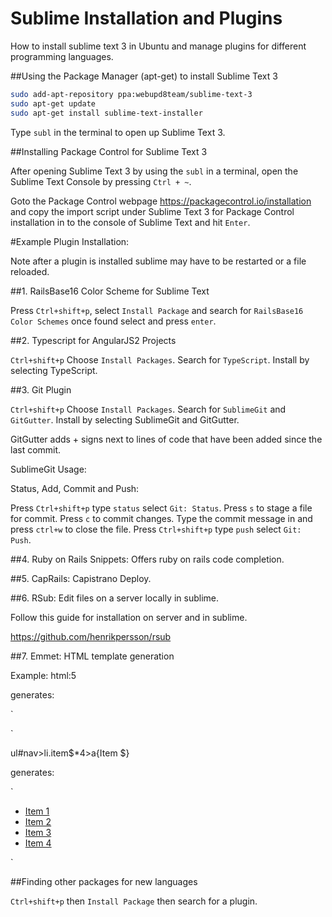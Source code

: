 # Sublime Installation and Plugins
How to install sublime text 3 in Ubuntu and manage plugins for different programming languages.

##Using the Package Manager (apt-get) to install Sublime Text 3

```bash
sudo add-apt-repository ppa:webupd8team/sublime-text-3
sudo apt-get update
sudo apt-get install sublime-text-installer
```

Type `subl` in the terminal to open up Sublime Text 3.

##Installing Package Control for Sublime Text 3

After opening Sublime Text 3 by using the `subl` in a terminal, open the Sublime Text Console by pressing `Ctrl + ~`.

Goto the Package Control webpage https://packagecontrol.io/installation and copy the import script under Sublime Text 3 for Package Control installation in to the console of Sublime Text and hit `Enter`.

#Example Plugin Installation:

Note after a plugin is installed sublime may have to be restarted or a file reloaded.

##1. RailsBase16 Color Scheme for Sublime Text

Press `Ctrl+shift+p`, select `Install Package` and search for `RailsBase16 Color Schemes` once found select and press `enter`.

##2. Typescript for AngularJS2 Projects

`Ctrl+shift+p`
Choose `Install Packages`.
Search for `TypeScript`.
Install by selecting TypeScript.

##3. Git Plugin

`Ctrl+shift+p`
Choose `Install Packages`.
Search for `SublimeGit` and `GitGutter`.
Install by selecting SublimeGit and GitGutter.

GitGutter adds + signs next to lines of code that have been added since the last commit.

SublimeGit Usage:

Status, Add, Commit and Push:

Press `Ctrl+shift+p` type `status` select `Git: Status`.
Press `s` to stage a file for commit.
Press `c` to commit changes.
Type the commit message in and press `ctrl+w` to close the file.
Press `Ctrl+shift+p` type `push` select `Git: Push`.

##4. Ruby on Rails Snippets: Offers ruby on rails code completion.

##5. CapRails: Capistrano Deploy.

##6. RSub: Edit files on a server locally in sublime.

Follow this guide for installation on server and in sublime.

https://github.com/henrikpersson/rsub

##7. Emmet: HTML template generation

Example:
html:5<press tab>

generates:

`<!DOCTYPE html>
<html lang="en">
<head>
  <meta charset="UTF-8">
  <title>Document</title>
</head>
<body>

</body>
</html>`

ul#nav>li.item$*4>a{Item $}<press tab>

generates:

`<ul id="nav">
  <li class="item1"><a href="">Item 1</a></li>
  <li class="item2"><a href="">Item 2</a></li>
  <li class="item3"><a href="">Item 3</a></li>
  <li class="item4"><a href="">Item 4</a></li>
</ul>`

##Finding other packages for new languages

`Ctrl+shift+p` then `Install Package` then search for a plugin.


